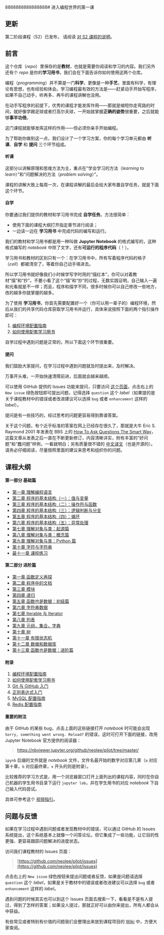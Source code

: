 8888888888888888# 进入编程世界的第一课

## 更新

第二阶段课程（S2）已发布， 请阅读 [对 S2 课程的说明](README-S2.md)。

## 前言

这个仓库（*repo*）里保存的是**教材**，也就是需要你阅读和学习的内容。我们另外还有个 *repo* 是你的**学习用书**，我们会在下面告诉你如何使用这两个仓库。

编程（*programming*）并不算是一门**科学**，更像是一种**手艺**，里面有科学，有理论有思想，也有经验和体会。学习编程最有效的方法是——赶紧动手开始写程序，如果不自己动手，听再多、再牛的课程讲解也没用。

在动手写程序的前提下，优秀的课程才能发挥作用——那就是缩短你走弯路的时间，就好像学踢足球或者打高尔夫球，一开始就掌握**正确的姿势**很重要，之后就能够**事半功倍**。

这门课程就能够发挥这样的作用——但必须你亲手开始编程。

为了帮助你做到这一点，我们设计了一个学习方案，你的每个学习单元都由 **听课**、**自学** 和 **提问** 三个环节组成。

#### 听课

这部分以讲解原理和思维方法为主，重点在“学会学习的方法（*learning to learn*）”和“问题解决的方法（*problem solving*）”。

课程的讲解大致上每周一次，在课程讲解的最后会给大家布置自学任务，就是下面这个环节。

#### 自学

你要通过我们提供的教材和学习用书完成 **自学任务**。方法很简单：
* 使用下面的课程大纲打开指定章节进行阅读；
* 一边读一边在 **学习用书** 中完成代码的编写和运行。

我们的教材和学习用书都是用一种叫做 **Jupyter Notebook** 的格式编写的，这种格式编写的 *notebook* 中除了文字，还有**可运行的程序代码**（！）。

学习用书和教材的区别只有一个：在学习用书中，所有写着程序代码的格子（*cell*）都被清空了，等着你自己动手填进去。

所以学习用书就好像我们小时候学写字时用的“描红本”，你可以对着教材“描”和“抄”。不要小看了这个“描”和“抄”的过程，无数实践证明，自己输入一遍和光看就是不一样；而且，程序和描字不同，很多时候你可以自己修改一些地方，改的越多你就掌握的越多。

为了使用 **学习用书**，你首先需要配置好一个（你可以用一辈子的）编程环境，然后从我们的共享代码仓库获取学习用书并运行，具体来说按照下面的两个指引操作即可：

1. [编程环境配置指南](x1-setup.md)
2. [如何使用配套学习用书](x2-students-book.md)

自学过程中遇到问题是正常的，所以下面这个环节很重要。

#### 提问

我们鼓励大家提问，在学习过程中遇到问题就及时提出来，及时解决。

万事开头难，一开始快速清障前进，后面就会越来越顺。

可以使用 GitHub 提供的 Issues 功能来提问，只要访问 [这个页面](https://github.com/neolee/pilot/issues)，点击右上的 `New issue` 绿色按钮即可提出问题，记得选择 `question` 这个 *label*（如果提的是关于课程教材中的错误或者改进建议可以选择 `bug` 或者 `enhancement` 这样的 *label*）。

提问是有一些技巧的，经过思考的问题更容易得到靠谱答案。

关于这个问题，有个近乎标准的答案在网上已经存在很久了，那就是大牛 Eric S. Raymond 2001 年发表在 BBS 上的 [How To Ask Questions The Smart Way](http://www.catb.org/~esr/faqs/smart-questions.html)，这篇文章从发表之后一直在不断更新修订，内容清晰详实，附有丰富的“好问题”和“蠢问题”样例，一看就明白；另有质量很不错的 [中文译文](https://github.com/ryanhanwu/How-To-Ask-Questions-The-Smart-Way/blob/master/README-zh_CN.md)（也是开源的）。请务必仔细阅读，尽量按照里面的建议来思考和组织你的问题。

## 课程大纲

#### 第一部分 基础篇

* [第一章 理解编程语言](p1-1-understanding-programming-languages.ipynb)
* [第二章 程序的基本结构（一）：值与变量](p1-2-structure-1.ipynb)
* [第三章 程序的基本结构（二）：操作符与函数](p1-3-structure-2.ipynb)
* [第四章 程序的基本结构（三）：逻辑判断与分支](p1-4-structure-3.ipynb)
* [第五章 程序的基本结构（四）：循环](p1-5-structure-4.ipynb)
* [第六章 程序的基本结构（五）：异常处理](p1-6-structure-5.ipynb)
* [第七章 理解对象与类：起源篇](p1-7-oo-1.ipynb)
* [第八章 理解对象与类：概念篇](p1-8-oo-2.ipynb)
* [第九章 理解对象与类：Python 篇](p1-9-oo-3.ipynb)
* [第十章 字符与字符串](p1-a-string.ipynb)
* [最十一章 课程练习](p1-b-final.ipynb)

#### 第二部分 进阶篇

* [第一章 函数定义再探](p2-1-function-def.ipynb)
* [第二章 程序中的文档](p2-2-docstrings.ipynb)
* [第三章 模块](p2-3-modules.ipynb)
* [第四章 递归](p2-4-recursion.ipynb)
* [第五章 函数也是数据：初级篇](p2-5-functional-1.ipynb)
* [第六章 字符串数据](p2-6-string-data.ipynb)
* [第七章 Iterable 与 Iterator](p2-7-iterable-iterator.ipynb)
* [第八章 列表](p2-8-list.ipynb)
* [第九章 元组，集合，字典](p2-9-tuple-set-dict.ipynb)
* [第十章 树](p2-a-tree.ipynb)
* [第十一章 有限状态机](p2-b-fsm.ipynb)
* [第十二章 数据和数据库](p2-c-database.ipynb)
* [第十三章 函数也是数据：进阶篇](p2-d-functional-2.ipynb)

#### 附录

1. [编程环境配置指南](x1-setup.md)
2. [如何使用配套学习用书](x2-students-book.md)
3. [Git 与 GitHub 入门](x3-git-github.ipynb)
4. [正则表达式入门](x4-regex.ipynb)
5. [MySQL 配置指南](x5-mysql-setup.ipynb)
6. [Redis 配置指南](x6-redis-setup.ipynb)

#### 重要的附注

由于 GitHub 的某些 bug，点击上面的这些链接打开 *notebook* 时可能会出现 `Sorry, something went wrong. Reload?` 的错误，这时可打开下面的链接，改用 Jupyter Notebook 官方提供的阅读器：

> https://nbviewer.jupyter.org/github/neolee/pilot/tree/master/

`ipynb` 后缀的文件就是 *notebook* 文件，文件名最开始的数字对应第几章（`a` 对应第十章，`b` 对应最终章，`x` 开头的则是附录）。

比较推荐的学习方式是，用一个浏览器窗口打开上面列出的课程内容，同时在你自己机器的学生用书目录下运行 `jupyter lab`，并在学生用书的对应 *notebook* 下自己输入代码尝试。

具体可参考这个 [视频指引](https://www.bilibili.com/video/av71399509/)。

## 问题与反馈

如果在学习过程中遇到问题或者发现教材中的错误，可以通过 GitHub 的 Issues 系统提出，这个系统基本上就像一个问答论坛，但它集成了一些功能，让它目的性更强、更容易跟踪问题解决的进度状态。

访问我们课程教材的 Issues 页面：

> [https://github.com/neolee/pilot/issues](https://github.com/neolee/pilot/issues)

点击右上的 `New issue` 绿色按钮来提出问题或者反馈，如果是问题请选择 `question` 这个 *label*，如果是关于教材中的错误或者改进建议可以选择 `bug` 或者 `enhancement` 这样的 *label*。

遇到问题的时候其实也可以到这个 Issues 页面去搜索一下，看看是不是有人提过，得到了怎样的答案；如果没人提过，那就正好可以由你来提出，所有人都会从中获益。

有些常见或者特别有价值的问题我们会整理出来放到课程项目的 [Wiki](https://github.com/neolee/pilot/wiki) 中，方便大家查阅。